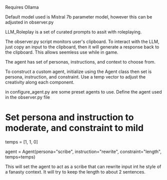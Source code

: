 Requires Ollama

Default model used is Mistral 7b parameter model, however this can be adjusted in observer.py

LLM_Roleplay is a set of curated prompts to assit with roleplaying. 

The observer.py script monitors user's clipboard. To interact with the LLM, just copy an input to the clipboard, then it will generate a response back to the clipboard. This allows seemless use while in game.

The agent has set of personas, instructions, and context to choose from. 

To construct a custom agent, initialize using the Agent class then set is persona, instruction, and constraint. Use a temp vector to adjust the creativity along each component.

in configure_agent.py are some preset agents to use. Define the agent used in the observer.py file

# Set persona and instruction to moderate, and constraint to mild


temps = [1, 1, 0]


agent = Agent(persona="scribe",
              instruction="rewrite",
              constraint="length",
              temps=temps)

              
This will set the agent to act as a scribe that can rewrite input int he style of a fanasty context. It will try to keep the length to about 2 sentences.
